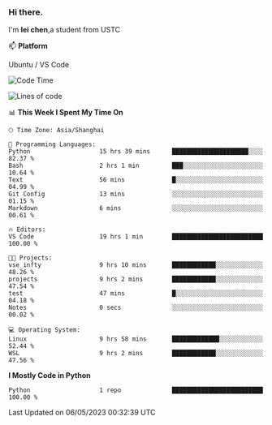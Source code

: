 ### Hi there.
I'm **lei chen**,a student from USTC

📫 **Platform**

Ubuntu / VS Code

<!--START_SECTION:waka-->
![Code Time](http://img.shields.io/badge/Code%20Time-40%20hrs%2026%20mins-blue)

![Lines of code](https://img.shields.io/badge/From%20Hello%20World%20I%27ve%20Written-0%20lines%20of%20code-blue)

📊 **This Week I Spent My Time On** 

```text
🕑︎ Time Zone: Asia/Shanghai

💬 Programming Languages: 
Python                   15 hrs 39 mins      █████████████████████░░░░   82.37 % 
Bash                     2 hrs 1 min         ███░░░░░░░░░░░░░░░░░░░░░░   10.64 % 
Text                     56 mins             █░░░░░░░░░░░░░░░░░░░░░░░░   04.99 % 
Git Config               13 mins             ░░░░░░░░░░░░░░░░░░░░░░░░░   01.15 % 
Markdown                 6 mins              ░░░░░░░░░░░░░░░░░░░░░░░░░   00.61 % 

🔥 Editors: 
VS Code                  19 hrs 1 min        █████████████████████████   100.00 % 

🐱‍💻 Projects: 
vse_infty                9 hrs 10 mins       ████████████░░░░░░░░░░░░░   48.26 % 
projects                 9 hrs 2 mins        ████████████░░░░░░░░░░░░░   47.54 % 
test                     47 mins             █░░░░░░░░░░░░░░░░░░░░░░░░   04.18 % 
Notes                    0 secs              ░░░░░░░░░░░░░░░░░░░░░░░░░   00.02 % 

💻 Operating System: 
Linux                    9 hrs 58 mins       █████████████░░░░░░░░░░░░   52.44 % 
WSL                      9 hrs 2 mins        ████████████░░░░░░░░░░░░░   47.56 % 
```

**I Mostly Code in Python** 

```text
Python                   1 repo              █████████████████████████   100.00 % 
```




 Last Updated on 06/05/2023 00:32:39 UTC
<!--END_SECTION:waka-->
